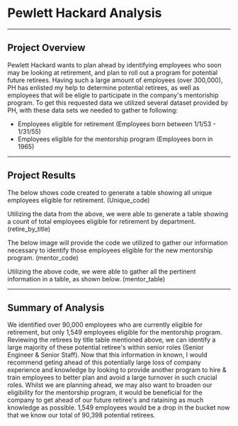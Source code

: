 # Pewlett Hackard Analysis
----
## Project Overview
Pewlett Hackard wants to plan ahead by identifying employees who soon may be looking at retirement, and plan to roll out a program for potential future retirees. Having such a large amount of employees (over 300,000), PH has enlisted my help to determine potential retirees, as well as employees that will be eligle to participate in the company's mentoriship program.
To get this requested data we utilized several dataset provided by PH, with these data sets we needed to gather te following:
- Employees eligible for retirement (Employees born between 1/1/53 - 1/31/55)
- Employees eligible for the mentorship program (Employees born in 1965)

-----
## Project Results
The below shows code created to generate a table showing all unique employees eligible for retirement.
(Unique_code)

Utilizing the data from the above, we were able to generate a table showing a count of total employees eligible for retirement by department.
(retire_by_title)

The below image will provide the code we utilized to gather our information necessary to identify those employees eligible for the new mentorship program.
(mentor_code)

Utilizing the above code, we were able to gather all the pertinent information in a table, as shown below.
(mentor_table)

----
## Summary of Analysis
We identified over 90,000 employees who are currently eligible for retirement, but only 1,549 employees eligible for the mentorship program. Reviewing the retirees by title table mentioned above, we can identify a large majority of these potential retiree's within senior roles (Senior Engineer & Senior Staff). Now that this information in known, I would recommend geting ahead of this potentially large loss of company experience and knowledge by looking to provide another program to hire & train employees to better plan and avoid a large turnover in such crucial roles. Whilst we are planning ahead, we may also want to broaden our eligibility for the mentorship program, it would be beneficial for the company to get ahead of our future retiree's and rataining as much knowledge as possible. 1,549 employees would be a drop in the bucket now that we know our total of 90,398 potential retirees. 

